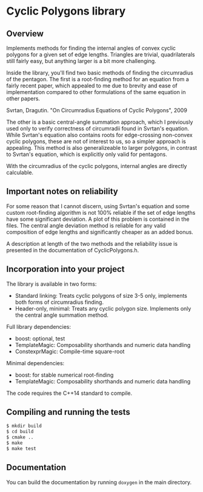 # Cyclic Polygons library
## Overview

Implements methods for finding the internal angles of convex cyclic polygons
for a given set of edge lengths. Triangles are trivial, quadrilaterals still
fairly easy, but anything larger is a bit more challenging. 

Inside the library, you'll find two basic methods of finding the circumradius
of the pentagon. The first is a root-finding method for an equation from a
fairly recent paper, which appealed to me due to brevity and ease of
implementation compared to other formulations of the same equation in other
papers.

Svrtan, Dragutin. "On Circumradius Equations of Cyclic Polygons", 2009

The other is a basic central-angle summation approach, which I previously used
only to verify correctness of circumradii found in Svrtan's equation. While
Svrtan's equation also contains roots for edge-crossing non-convex cyclic
polygons, these are not of interest to us, so a simpler approach is appealing.
This method is also generalizeable to larger polygons, in contrast to Svrtan's 
equation, which is explicitly only valid for pentagons.

With the circumradius of the cyclic polygons, internal angles are directly
calculable.


## Important notes on reliability

For some reason that I cannot discern, using Svrtan's equation and some custom
root-finding algorithm is not 100% reliable if the set of edge lengths have some
significant deviation. A plot of this problem is contained in the files. The
central angle deviation method is reliable for any valid composition of edge
lengths and significantly cheaper as an added bonus.

A description at length of the two methods and the reliability issue is
presented in the documentation of CyclicPolygons.h.


## Incorporation into your project

The library is available in two forms:

- Standard linking: Treats cyclic polygons of size 3-5 only, implements both
  forms of circumradius finding.
- Header-only, minimal: Treats any cyclic polygon size. Implements only the
  central angle summation method.

Full library dependencies:
- boost: optional, test
- TemplateMagic: Composability shorthands and numeric data handling
- ConstexprMagic: Compile-time square-root

Minimal dependencies:
- boost: for stable numerical root-finding
- TemplateMagic: Composability shorthands and numeric data handling

The code requires the C++14 standard to compile.


## Compiling and running the tests

```bash
$ mkdir build
$ cd build
$ cmake ..
$ make
$ make test
```

## Documentation

You can build the documentation by running `doxygen` in the main directory.
